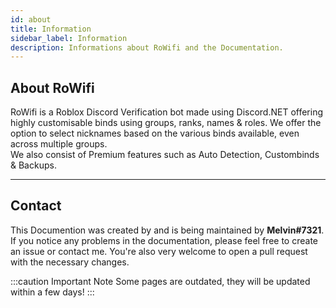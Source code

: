 ```yaml
---
id: about
title: Information
sidebar_label: Information
description: Informations about RoWifi and the Documentation.
---
```


## About RoWifi

RoWifi is a Roblox Discord Verification bot made using Discord.NET offering highly customisable binds using groups, ranks, names & roles. We offer the option to select nicknames based on the various binds available, even across multiple groups.  
We also consist of Premium features such as Auto Detection, Custombinds & Backups. 

___

## Contact

This Documention was created by and is being maintained by **Melvin#7321**.  
If you notice any problems in the documentation, please feel free to create an issue or contact me. You're also very welcome to open a pull request with the necessary changes.

:::caution Important Note
Some pages are outdated, they will be updated within a few days!
:::
